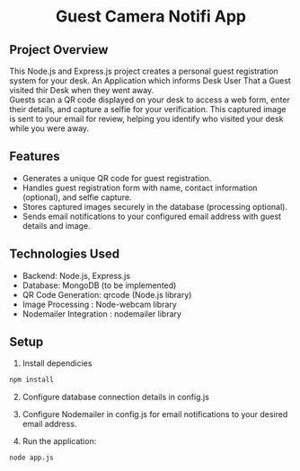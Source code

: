 <h1 align="center" text="charcoal">
    Guest Camera Notifi App
</h1>

## Project Overview
This Node.js and Express.js project creates a personal guest registration system for your desk. An Application which informs Desk User That a Guest visited thir Desk when they went away. <br> 
 Guests scan a QR code displayed on your desk to access a web form, enter their details, and capture a selfie for your verification. This captured image is sent to your email for review, helping you identify who visited your desk while you were away.

## Features

<ul> 
<li> Generates a unique QR code for guest registration.</li>
<li> Handles guest registration form with name, contact information (optional), and selfie capture. </li>
<li> Stores captured images securely in the database (processing optional).</li>
<li> Sends email notifications to your configured email address with guest details and image. </li>
</ul>

## Technologies Used

<ul> 
<li> Backend: Node.js, Express.js</li>
<li> Database: MongoDB (to be implemented) </li>
<li> QR Code Generation: qrcode (Node.js library) </li>
<li> Image Processing : Node-webcam library </li>
<li> Nodemailer Integration : nodemailer library</li>
</ul>

## Setup

1. Install dependicies
```sh
npm install

```
2. Configure database connection details in config.js
3. Configure Nodemailer in config.js for email notifications to your desired email address.

4. Run the application:
```sh
node app.js

```
